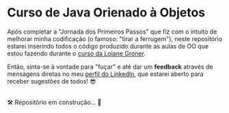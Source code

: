 # Curso de Java Orienado à Objetos

Após completar a "Jornada dos Primeiros Passos" que fiz com o intuito de melhorar minha codificação (o famoso: "tirar a ferrugem"), neste repositório estarei inserindo todos o código produzido durante as aulas de OO que estou fazendo durante o [curso da Loiane Groner](https://loiane.training/).<br>

Então, sinta-se à vontade para "fuçar" e até dar um **feedback** através de mensagens diretas no meu [perfil do LinkedIn](https://www.linkedin.com/in/diogeneschagas/), que estarei aberto para receber sugestões de todos! :sunglasses: <br>
<br>

🛠 Repositório em construção... 🧰
